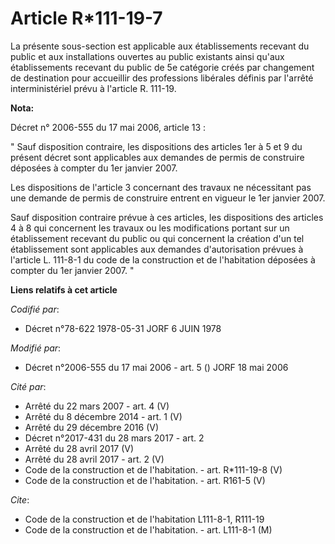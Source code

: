 # Article R*111-19-7

La présente sous-section est applicable aux établissements recevant du public et aux installations ouvertes au public
existants ainsi qu'aux établissements recevant du public de 5e catégorie créés par changement de destination pour accueillir
des professions libérales définis par l'arrêté interministériel prévu à l'article R. 111-19.

**Nota:**

Décret n° 2006-555 du 17 mai 2006, article 13 : 

" Sauf disposition contraire, les dispositions des articles 1er à 5 et 9 du présent décret sont applicables aux demandes de
permis de construire déposées à compter du 1er janvier 2007. 

Les dispositions de l'article 3 concernant des travaux ne nécessitant pas une demande de permis de construire entrent en
vigueur le 1er janvier 2007. 

Sauf disposition contraire prévue à ces articles, les dispositions des articles 4 à 8 qui concernent les travaux ou les
modifications portant sur un établissement recevant du public ou qui concernent la création d'un tel établissement sont
applicables aux demandes d'autorisation prévues à l'article L. 111-8-1 du code de la construction et de l'habitation déposées
à compter du 1er janvier 2007. "

**Liens relatifs à cet article**

_Codifié par_:

  - Décret n°78-622 1978-05-31 JORF 6 JUIN 1978

_Modifié par_:

  - Décret n°2006-555 du 17 mai 2006 - art. 5 () JORF 18 mai 2006

_Cité par_:

  - Arrêté du 22 mars 2007 - art. 4 (V)
  - Arrêté du 8 décembre 2014 - art. 1 (V)
  - Arrêté du 29 décembre 2016 (V)
  - Décret n°2017-431 du 28 mars 2017 - art. 2
  - Arrêté du 28 avril 2017 (V)
  - Arrêté du 28 avril 2017 - art. 2 (V)
  - Code de la construction et de l'habitation. - art. R*111-19-8 (V)
  - Code de la construction et de l'habitation. - art. R161-5 (V)

_Cite_:

  - Code de la construction et de l'habitation L111-8-1, R111-19
  - Code de la construction et de l'habitation. - art. L111-8-1 (M)
